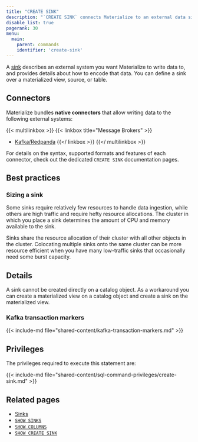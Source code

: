 ```yaml
---
title: "CREATE SINK"
description: "`CREATE SINK` connects Materialize to an external data sink."
disable_list: true
pagerank: 30
menu:
  main:
    parent: commands
    identifier: 'create-sink'
---
```


A [sink](/concepts/sinks/) describes an external system you
want Materialize to write data to, and provides details about how to encode
that data. You can define a sink over a materialized view, source, or table.

## Connectors

Materialize bundles **native connectors** that allow writing data to the
following external systems:

{{< multilinkbox >}}
{{< linkbox title="Message Brokers" >}}
- [Kafka/Redpanda](/sql/create-sink/kafka)
{{</ linkbox >}}
{{</ multilinkbox >}}

For details on the syntax, supported formats and features of each connector,
check out the dedicated `CREATE SINK` documentation pages.

## Best practices

### Sizing a sink

Some sinks require relatively few resources to handle data ingestion, while
others are high traffic and require hefty resource allocations. The cluster in
which you place a sink determines the amount of CPU and memory available to the
sink.

Sinks share the resource allocation of their cluster with all other objects in
the cluster. Colocating multiple sinks onto the same cluster can be more
resource efficient when you have many low-traffic sinks that occasionally need
some burst capacity.

## Details

A sink cannot be created directly on a catalog object. As a workaround you can
create a materialized view on a catalog object and create a sink on the
materialized view.

### Kafka transaction markers

{{< include-md file="shared-content/kafka-transaction-markers.md" >}}

[//]: # "TODO(morsapaes) Add best practices for sizing sinks."

## Privileges

The privileges required to execute this statement are:

{{< include-md file="shared-content/sql-command-privileges/create-sink.md" >}}

## Related pages

- [Sinks](/concepts/sinks/)
- [`SHOW SINKS`](/sql/show-sinks/)
- [`SHOW COLUMNS`](/sql/show-columns/)
- [`SHOW CREATE SINK`](/sql/show-create-sink/)
